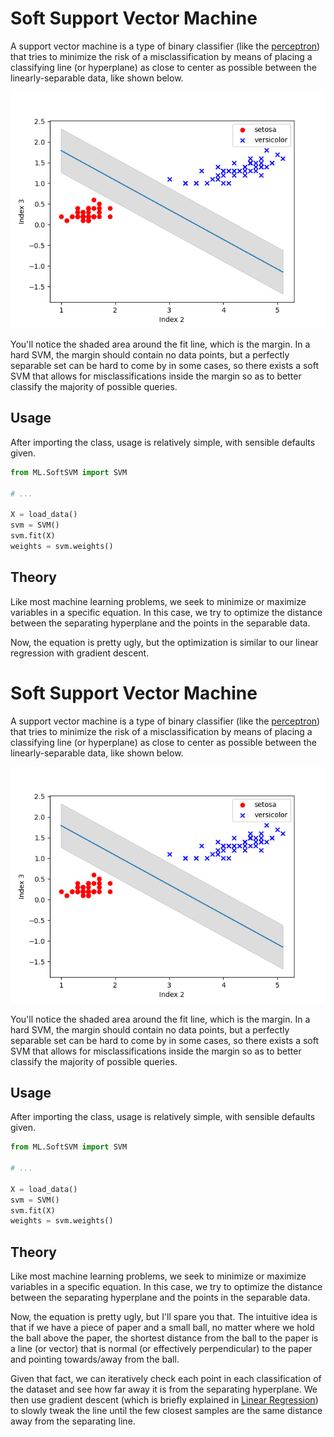 # Soft Support Vector Machine

A support vector machine is a type of binary classifier (like the
[perceptron](Perceptron.md)) that tries to minimize the risk of a
misclassification by means of placing a classifying line (or hyperplane)
as close to center as possible between the linearly-separable data, like shown
below.

![soft support vector machine figure](img/soft_svm.png)

You'll notice the shaded area around the fit line, which is the margin. In a
hard SVM, the margin should contain no data points, but a perfectly separable
set can be hard to come by in some cases, so there exists a soft SVM that allows
for misclassifications inside the margin so as to better classify the majority
of possible queries.

## Usage

After importing the class, usage is relatively simple, with sensible defaults
given.

```py
from ML.SoftSVM import SVM

# ...

X = load_data()
svm = SVM()
svm.fit(X)
weights = svm.weights()
```

## Theory

Like most machine learning problems, we seek to minimize or maximize variables
in a specific equation. In this case, we try to optimize the distance between
the separating hyperplane and the points in the separable data.

Now, the equation is pretty ugly, but the optimization is similar to our linear
regression with gradient descent.
# Soft Support Vector Machine

A support vector machine is a type of binary classifier (like the
[perceptron](Perceptron.md)) that tries to minimize the risk of a
misclassification by means of placing a classifying line (or hyperplane)
as close to center as possible between the linearly-separable data, like shown
below.

![soft support vector machine figure](img/soft_svm.png)

You'll notice the shaded area around the fit line, which is the margin. In a
hard SVM, the margin should contain no data points, but a perfectly separable
set can be hard to come by in some cases, so there exists a soft SVM that allows
for misclassifications inside the margin so as to better classify the majority
of possible queries.

## Usage

After importing the class, usage is relatively simple, with sensible defaults
given.

```py
from ML.SoftSVM import SVM

# ...

X = load_data()
svm = SVM()
svm.fit(X)
weights = svm.weights()
```

## Theory

Like most machine learning problems, we seek to minimize or maximize variables
in a specific equation. In this case, we try to optimize the distance between
the separating hyperplane and the points in the separable data.

Now, the equation is pretty ugly, but I'll spare you that. The intuitive idea is
that if we have a piece of paper and a small ball, no matter where we hold the
ball above the paper, the shortest distance from the ball to the paper is a line
(or vector) that is normal (or effectively perpendicular) to the paper and
pointing towards/away from the ball.

Given that fact, we can iteratively check each point in each classification of
the dataset and see how far away it is from the separating hyperplane. We then
use gradient descent (which is briefly explained in [Linear
Regression](LinearRegression.md)) to slowly tweak the line until the few closest
samples are the same distance away from the separating line.
